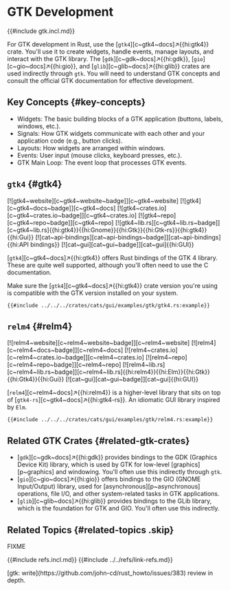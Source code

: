 # GTK Development

{{#include gtk.incl.md}}

For GTK development in Rust, use the [`gtk4`][c~gtk4~docs]↗{{hi:gtk4}} crate. You'll use it to create widgets, handle events, manage layouts, and interact with the GTK library. The [`gdk`][c~gdk~docs]↗{{hi:gdk}}, [`gio`][c~gio~docs]↗{{hi:gio}}, and [`glib`][c~glib~docs]↗{{hi:glib}} crates are used indirectly through `gtk`. You will need to understand GTK concepts and consult the official GTK documentation for effective development.

## Key Concepts {#key-concepts}

- Widgets: The basic building blocks of a GTK application (buttons, labels, windows, etc.).
- Signals: How GTK widgets communicate with each other and your application code (e.g., button clicks).
- Layouts: How widgets are arranged within windows.
- Events: User input (mouse clicks, keyboard presses, etc.).
- GTK Main Loop: The event loop that processes GTK events.

## `gtk4` {#gtk4}

[![gtk4~website][c~gtk4~website~badge]][c~gtk4~website] [![gtk4][c~gtk4~docs~badge]][c~gtk4~docs] [![gtk4~crates.io][c~gtk4~crates.io~badge]][c~gtk4~crates.io] [![gtk4~repo][c~gtk4~repo~badge]][c~gtk4~repo] [![gtk4~lib.rs][c~gtk4~lib.rs~badge]][c~gtk4~lib.rs]{{hi:gtk4}}{{hi:Gnome}}{{hi:Gtk}}{{hi:Gtk-rs}}{{hi:gtk4}}{{hi:Gui}} [![cat~api-bindings][cat~api-bindings~badge]][cat~api-bindings]{{hi:API bindings}} [![cat~gui][cat~gui~badge]][cat~gui]{{hi:GUI}}

[`gtk4`][c~gtk4~docs]↗{{hi:gtk4}} offers Rust bindings of the GTK 4 library. These are quite well supported, although you'll often need to use the C documentation.

Make sure the [`gtk4`][c~gtk4~docs]↗{{hi:gtk4}} crate version you're using is compatible with the GTK version installed on your system.

```rust,editable
{{#include ../../../crates/cats/gui/examples/gtk/gtk4.rs:example}}
```

## `relm4` {#relm4}

[![relm4~website][c~relm4~website~badge]][c~relm4~website] [![relm4][c~relm4~docs~badge]][c~relm4~docs] [![relm4~crates.io][c~relm4~crates.io~badge]][c~relm4~crates.io] [![relm4~repo][c~relm4~repo~badge]][c~relm4~repo] [![relm4~lib.rs][c~relm4~lib.rs~badge]][c~relm4~lib.rs]{{hi:relm4}}{{hi:Elm}}{{hi:Gtk}}{{hi:Gtk4}}{{hi:Gui}} [![cat~gui][cat~gui~badge]][cat~gui]{{hi:GUI}}

[`relm4`][c~relm4~docs]↗{{hi:relm4}} is a higher-level library that sits on top of [`gtk4-rs`][c~gtk4~docs]↗{{hi:gtk4-rs}}. An idiomatic GUI library inspired by `Elm`.

```rust,editable
{{#include ../../../crates/cats/gui/examples/gtk/relm4.rs:example}}
```

## Related GTK Crates {#related-gtk-crates}

- [`gdk`][c~gdk~docs]↗{{hi:gdk}} provides bindings to the GDK (Graphics Device Kit) library, which is used by GTK for low-level [graphics][p~graphics] and windowing. You'll often use this indirectly through `gtk`.
- [`gio`][c~gio~docs]↗{{hi:gio}} offers bindings to the GIO (GNOME Input/Output) library, used for [asynchronous][p~asynchronous] operations, file I/O, and other system-related tasks in GTK applications.
- [`glib`][c~glib~docs]↗{{hi:glib}} provides bindings to the GLib library, which is the foundation for GTK and GIO. You'll often use this indirectly.

## Related Topics {#related-topics .skip}

FIXME

{{#include refs.incl.md}}
{{#include ../../refs/link-refs.md}}

<div class="hidden">
[gtk: write](https://github.com/john-cd/rust_howto/issues/383)
review in depth.
</div>

